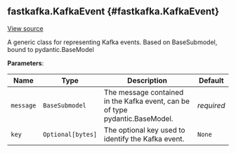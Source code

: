 ## fastkafka.KafkaEvent {#fastkafka.KafkaEvent}

<a href="https://github.com/airtai/fastkafka/blob/0.8.0/fastkafka/_components/producer_decorator.py#L36-L46" class="link-to-source" target="_blank">View source</a>


A generic class for representing Kafka events. Based on BaseSubmodel, bound to pydantic.BaseModel

**Parameters**:

|  Name | Type | Description | Default |
|---|---|---|---|
| `message` | `BaseSubmodel` | The message contained in the Kafka event, can be of type pydantic.BaseModel. | *required* |
| `key` | `Optional[bytes]` | The optional key used to identify the Kafka event. | `None` |

